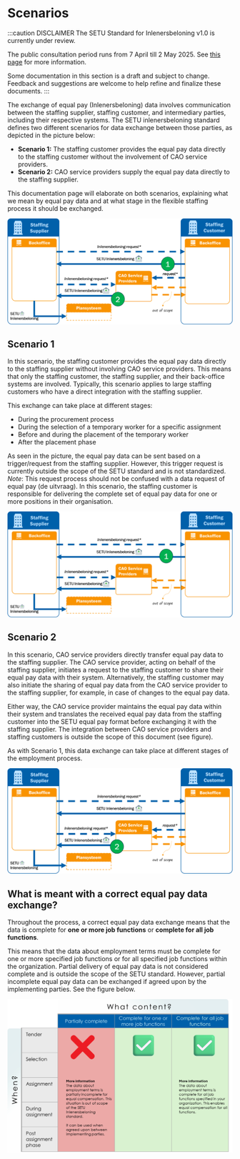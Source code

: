 # Scenarios

:::caution DISCLAIMER
The SETU Standard for Inlenersbeloning v1.0 is currently under review.

The public consultation period runs from 7 April till 2 May 2025. See [this page](./public-consultation.md) for more information.

Some documentation in this section is a draft and subject to change. Feedback and suggestions are welcome to help refine and finalize these documents.
:::

The exchange of equal pay (Inlenersbeloning) data involves communication between the staffing supplier, staffing customer, and intermediary parties, including their respective systems. The SETU inlenersbeloning standard defines two different scenarios for data exchange between those parties, as depicted in the picture below:

* **Scenario 1:** The staffing customer provides the equal pay data directly to the staffing customer without the involvement of CAO service providers.
* **Scenario 2:** CAO service providers supply the equal pay data directly to the staffing supplier.

This documentation page will elaborate on both scenarios, explaining what we mean by equal pay data and at what stage in the flexible staffing process it should be exchanged.

![inlenersbeloning scenarios](../../static/img/Inlenersbeloning%20scenarios.png)


## Scenario 1

In this scenario, the staffing customer provides the equal pay data directly to the staffing supplier without involving CAO service providers. This means that only the staffing customer, the staffing supplier, and their back-office systems are involved. Typically, this scenario applies to large staffing customers who have a direct integration with the staffing supplier.

This exchange can take place at different stages:

* During the procurement process
* During the selection of a temporary worker for a specific assignment
* Before and during the placement of the temporary worker
* After the placement phase

As seen in the picture, the equal pay data can be sent based on a trigger/request from the staffing supplier. However, this trigger request is currently outside the scope of the SETU standard and is not standardized. *Note*: This request process should not be confused with a data request of equal pay (de uitvraag). In this scenario, the staffing customer is responsible for delivering the complete set of equal pay data for one or more positions in their organisation.

![scenario 1](../../static/img/Scenario%201%20inlenersbeloning.png)

## Scenario 2

In this scenario, CAO service providers directly transfer equal pay data to the staffing supplier. The CAO service provider, acting on behalf of the staffing supplier, initiates a request to the staffing customer to share their equal pay data with their system. Alternatively, the staffing customer may also initiate the sharing of equal pay data from the CAO service provider to the staffing supplier, for example, in case of changes to the equal pay data.

Either way, the CAO service provider maintains the equal pay data within their system and translates the received equal pay data from the staffing customer into the SETU equal pay format before exchanging it with the staffing supplier. The integration between CAO service providers and staffing customers is outside the scope of this document (see figure).

As with Scenario 1, this data exchange can take place at different stages of the employment process.

![scenario 2](../../static/img/Scenario%202.png)

## What is meant with a correct equal pay data exchange?

Throughout the process, a correct equal pay data exchange means that the data is complete for **one or more job functions** or **complete for all job functions**. 

This means that the data about employment terms must be complete for one or more specified job functions or for all specified job functions within the organization. Partial delivery of equal pay data is not considered complete and is outside the scope of the SETU standard. However, partial incomplete equal pay data can be exchanged if agreed upon by the implementing parties. See the figure below. 

![when and what](../../static/img/When%20and%20what%20inlenersbeloning.png)